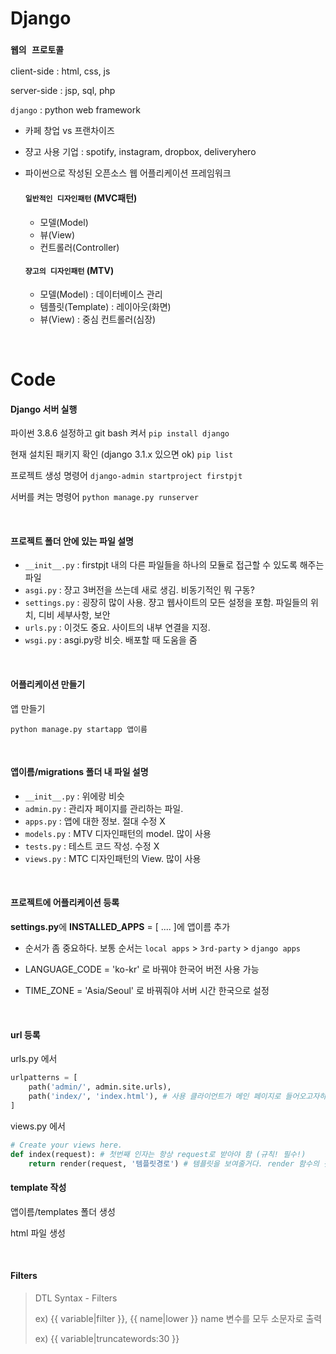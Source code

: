 # Django

### `웹의 프로토콜`

client-side : html, css, js

server-side : jsp, sql, php

`django` : python web framework

- 카페 창업 vs 프랜차이즈

- 쟝고 사용 기업 : spotify, instagram, dropbox, deliveryhero

- 파이썬으로 작성된 오픈소스 웹 어플리케이션 프레임워크

  #### `일반적인 디자인패턴` (MVC패턴)

  - 모델(Model)
  - 뷰(View)
  - 컨트롤러(Controller)

  #### `쟝고의 디자인패턴` (MTV)

  - 모델(Model) : 데이터베이스 관리
  - 템플릿(Template) : 레이아웃(화면)
  - 뷰(View) : 중심 컨트롤러(심장)

<br>

# Code

#### Django 서버 실행

파이썬 3.8.6 설정하고 git bash 켜서
`pip install django`

현재 설치된 패키지 확인 (django 3.1.x 있으면 ok)
`pip list`

프로젝트 생성 명령어
`django-admin startproject firstpjt`

서버를 켜는 명령어
`python manage.py runserver`

<br>

#### 프로젝트 폴더 안에 있는 파일 설명

- `__init__.py` : firstpjt 내의 다른 파일들을 하나의 모듈로 접근할 수 있도록 해주는 파일
- `asgi.py` : 쟝고 3버전을 쓰는데 새로 생김. 비동기적인 뭐 구동?
- `settings.py` : 굉장히 많이 사용. 쟝고 웹사이트의 모든 설정을 포함. 파일들의 위치, 디비 세부사항, 보안 
- `urls.py` : 이것도 중요. 사이트의 내부 연결을 지정.
- `wsgi.py` : asgi.py랑 비슷. 배포할 때 도움을 줌

<br>

#### 어플리케이션 만들기

앱 만들기

`python manage.py startapp 앱이름`

<br>

#### 앱이름/migrations 폴더 내 파일 설명

- `__init__.py` : 위에랑 비슷
- `admin.py` : 관리자 페이지를 관리하는 파일.
- `apps.py` : 앱에 대한 정보. 절대 수정 X
- `models.py` : MTV 디자인패턴의 model. 많이 사용
- `tests.py` : 테스트 코드 작성. 수정 X
- `views.py` : MTC 디자인패턴의 View. 많이 사용

<br>

#### 프로젝트에 어플리케이션 등록

**settings.py**에 **INSTALLED_APPS** = [ .... ]에 앱이름 추가

- 순서가 좀 중요하다. 보통 순서는 `local apps` > `3rd-party` > `django apps`

- LANGUAGE_CODE = 'ko-kr' 로 바꿔야 한국어 버전 사용 가능

- TIME_ZONE = 'Asia/Seoul' 로 바꿔줘야 서버 시간 한국으로 설정

<br>

#### url 등록

urls.py 에서

```python
urlpatterns = [
	path('admin/', admin.site.urls),
	path('index/', 'index.html'), # 사용 클라이언트가 메인 페이지로 들어오고자하는 요청을 보내면 index를 통해 View함수를 호출
]
```

views.py 에서

```python
# Create your views here.
def index(request): # 첫번째 인자는 항상 request로 받아야 함 (규칙! 필수!)
	return render(request, '템플릿경로') # 템플릿을 보여줄거다. render 함수의 첫 인자 항상 request
```

#### template 작성

앱이름/templates 폴더 생성

html 파일 생성

<br>

#### Filters

> DTL Syntax - Filters
>
> ex) {{ variable|filter }}, {{ name|lower }} name 변수를 모두 소문자로 출력
>
> ex) {{ variable|truncatewords:30 }}







